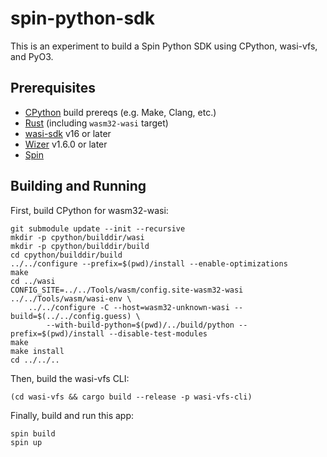 # spin-python-sdk

This is an experiment to build a Spin Python SDK using CPython, wasi-vfs, and PyO3.

## Prerequisites

- [CPython](https://github.com/python/cpython) build prereqs (e.g. Make, Clang, etc.)
- [Rust](https://rustup.rs/) (including `wasm32-wasi` target)
- [wasi-sdk](https://github.com/WebAssembly/wasi-sdk) v16 or later
- [Wizer](https://github.com/bytecodealliance/wizer) v1.6.0 or later
- [Spin](https://github.com/fermyon/spin)

## Building and Running

First, build CPython for wasm32-wasi:

```
git submodule update --init --recursive
mkdir -p cpython/builddir/wasi
mkdir -p cpython/builddir/build
cd cpython/builddir/build
../../configure --prefix=$(pwd)/install --enable-optimizations
make
cd ../wasi
CONFIG_SITE=../../Tools/wasm/config.site-wasm32-wasi ../../Tools/wasm/wasi-env \
    ../../configure -C --host=wasm32-unknown-wasi --build=$(../../config.guess) \
        --with-build-python=$(pwd)/../build/python --prefix=$(pwd)/install --disable-test-modules
make
make install
cd ../../..
```

Then, build the wasi-vfs CLI:

```
(cd wasi-vfs && cargo build --release -p wasi-vfs-cli)
```

Finally, build and run this app:

```
spin build
spin up
```
